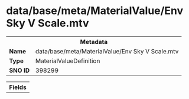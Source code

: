 <h1>data/base/meta/MaterialValue/Env Sky V Scale.mtv</h1><table><tr><th colspan="100%">Metadata</th></tr><tr><td><b>Name</b></td><td>data/base/meta/MaterialValue/Env Sky V Scale.mtv</td></tr><tr><td><b>Type</b></td><td>MaterialValueDefinition</td></tr><tr><td><b>SNO ID</b></td><td>398299</td></tr></table>

<table><tr><th colspan="100%">Fields</th></tr></table>

